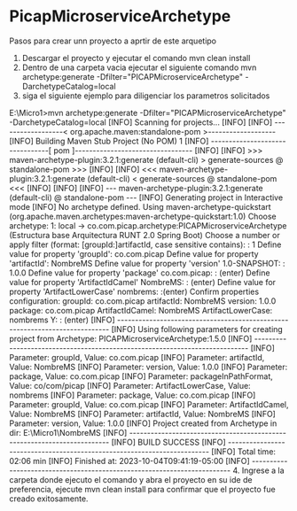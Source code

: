 # PicapMicroserviceArchetype
Pasos para crear unn proyecto a aprtir de este arquetipo
1. Descargar el proyecto y ejecutar el comando mvn clean install
2. Dentro de una carpeta vacia ejecutar el siguiente comando mvn archetype:generate -Dfilter="PICAPMicroserviceArchetype" -DarchetypeCatalog=local
3. siga el siguiente ejemplo para diligenciar los parametros solicitados

E:\Micro1>mvn archetype:generate -Dfilter="PICAPMicroserviceArchetype" -DarchetypeCatalog=local
[INFO] Scanning for projects...
[INFO]
[INFO] ------------------< org.apache.maven:standalone-pom >-------------------
[INFO] Building Maven Stub Project (No POM) 1
[INFO] --------------------------------[ pom ]---------------------------------
[INFO]
[INFO] >>> maven-archetype-plugin:3.2.1:generate (default-cli) > generate-sources @ standalone-pom >>>
[INFO]
[INFO] <<< maven-archetype-plugin:3.2.1:generate (default-cli) < generate-sources @ standalone-pom <<<
[INFO]
[INFO]
[INFO] --- maven-archetype-plugin:3.2.1:generate (default-cli) @ standalone-pom ---
[INFO] Generating project in Interactive mode
[INFO] No archetype defined. Using maven-archetype-quickstart (org.apache.maven.archetypes:maven-archetype-quickstart:1.0)
Choose archetype:
1: local -> co.com.picap.archetype:PICAPMicroserviceArchetype (Estructura base Arquitectura RUNT 2.0 Spring Boot)
Choose a number or apply filter (format: [groupId:]artifactId, case sensitive contains): : 1
Define value for property 'groupId': co.com.picap
Define value for property 'artifactId': NombreMS
Define value for property 'version' 1.0-SNAPSHOT: : 1.0.0
Define value for property 'package' co.com.picap: : (enter)
Define value for property 'ArtifactIdCamel' NombreMS: : (enter)
Define value for property 'ArtifactLowerCase' nombrems: :(enter)
Confirm properties configuration:
groupId: co.com.picap
artifactId: NombreMS
version: 1.0.0
package: co.com.picap
ArtifactIdCamel: NombreMS
ArtifactLowerCase: nombrems
 Y: : (enter)
[INFO] ----------------------------------------------------------------------------
[INFO] Using following parameters for creating project from Archetype: PICAPMicroserviceArchetype:1.5.0
[INFO] ----------------------------------------------------------------------------
[INFO] Parameter: groupId, Value: co.com.picap
[INFO] Parameter: artifactId, Value: NombreMS
[INFO] Parameter: version, Value: 1.0.0
[INFO] Parameter: package, Value: co.com.picap
[INFO] Parameter: packageInPathFormat, Value: co/com/picap
[INFO] Parameter: ArtifactLowerCase, Value: nombrems
[INFO] Parameter: package, Value: co.com.picap
[INFO] Parameter: groupId, Value: co.com.picap
[INFO] Parameter: ArtifactIdCamel, Value: NombreMS
[INFO] Parameter: artifactId, Value: NombreMS
[INFO] Parameter: version, Value: 1.0.0
[INFO] Project created from Archetype in dir: E:\Micro1\NombreMS
[INFO] ------------------------------------------------------------------------
[INFO] BUILD SUCCESS
[INFO] ------------------------------------------------------------------------
[INFO] Total time:  02:06 min
[INFO] Finished at: 2023-10-04T09:41:19-05:00
[INFO] ------------------------------------------------------------------------
4. Ingrese a la carpeta donde ejecuto el comando y abra el proyecto en su ide de preferencia, ejecute mvn clean install para confirmar que el proyecto fue creado exitosamente.
